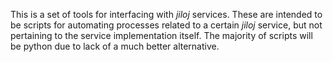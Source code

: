This is a set of tools for interfacing with *jiloj* services. These are intended to be scripts for automating processes related to a certain *jiloj* service, but not pertaining to the service implementation itself. The majority of scripts will be python due to lack of a much better alternative.
